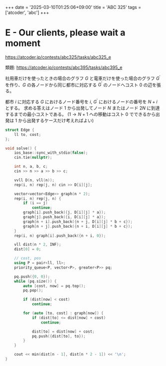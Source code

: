 +++
date = '2025-03-10T01:25:06+09:00'
title = 'ABC 325'
tags = ['atcoder', 'abc']
+++

# E - Our clients, please wait a moment

<https://atcoder.jp/contests/abc325/tasks/abc325_e>

類題: <https://atcoder.jp/contests/abc395/tasks/abc395_e>

社用車だけを使ったときの場合のグラフ $G$ と電車だけを使った場合のグラフ $G^\prime$ を作り、$G$ の各ノードから同じ都市に対応する $G^\prime$ のノードへコスト 0 の辺を張る。

都市 $i$ に対応する $G$ におけるノード番号を $i$,  $G^\prime$ におけるノードの番号を $N + i$ とする。
求める答えはノード 1 から出発してノード $N$ またはノード $2N$ に到達するまでの最小コストである。
($1 \rightarrow N+1$ への移動はコスト 0 でできるから出発は 1 から出発するケースだけ考えればよい)

```cpp
struct Edge {
    ll to, cost;
};

void solve() {
    ios_base::sync_with_stdio(false);
    cin.tie(nullptr);

    int n, a, b, c;
    cin >> n >> a >> b >> c;

    vvll D(n, vll(n));
    rep(i, n) rep(j, n) cin >> D[i][j];

    vector<vector<Edge>> graph(n * 2);
    rep(i, n) rep(j, n) {
        if (i == j)
            continue;
        graph[i].push_back({j, D[i][j] * a});
        graph[j].push_back({i, D[i][j] * a});
        graph[n + i].push_back({n + j, D[i][j] * b + c});
        graph[n + j].push_back({n + i, D[i][j] * b + c});
    }
    rep(i, n) graph[i].push_back({n + i, 0});

    vll dist(n * 2, INF);
    dist[0] = 0;

    // cost, pos
    using P = pair<ll, ll>;
    priority_queue<P, vector<P>, greater<P>> pq;

    pq.push({0, 0});
    while (pq.size()) {
        auto [cost, now] = pq.top();
        pq.pop();

        if (dist[now] < cost)
            continue;

        for (auto [to, cost] : graph[now]) {
            if (dist[to] <= dist[now] + cost)
                continue;

            dist[to] = dist[now] + cost;
            pq.push({dist[to], to});
        }
    }

    cout << min(dist[n - 1], dist[n * 2 - 1]) << '\n';
}
```
